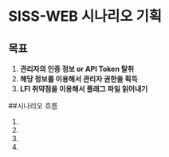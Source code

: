 # SISS-WEB 시나리오 기획 

## 목표 
1. **관리자의 인증 정보 or API Token 탈취**
2. **해당 정보를 이용해서 관리자 권한을 획득**
3. **LFI 취약점을 이용해서 플래그 파일 읽어내기**

##시나리오 흐름 

1.
2.
3.
4. 
